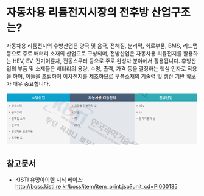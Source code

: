 # 자동차용 리튬전지시장의 전후방 산업구조는?

자동차용 리튬전지의 후방산업은 양극 및 음극, 전해질, 분리막, 회로부품, BMS, 리드탭 등으로 주로 배터리 소재의 산업으로 구성되며,
전방산업은 자동차용 리튬전지를 활용하는 HEV, EV, 전기이륜차, 전동스쿠터 등으로 주로 완성차 분야에서 활용됩니다. 
후방산업의 부품 및 소제들은 배터리의 용량, 수명, 출력, 가격 등을 결정하는 핵심 인자로 작용을 하며, 이들을 조립하여 
이차전지를 제조하므로 부품소재의 기술력 및 생산 기반 확보가 매우 중요합니다.

![](./images/자동차용리튬전지_Q13_2_1.PNG)

## 참고문서
- KISTI 유망아이템 지식 베이스: http://boss.kisti.re.kr/boss/item/item_print.jsp?unit_cd=PI000135